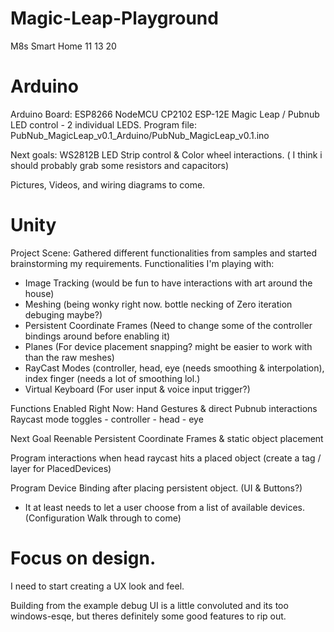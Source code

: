 # Magic-Leap-Playground
 
M8s Smart Home 11 13 20

# Arduino

Arduino Board: ESP8266 NodeMCU CP2102 ESP-12E
Magic Leap / Pubnub LED control - 2 individual LEDS.
Program file: PubNub_MagicLeap_v0.1_Arduino/PubNub_MagicLeap_v0.1.ino

Next goals: WS2812B LED Strip control & Color wheel interactions. ( I think i should probably grab some resistors and capacitors)

Pictures, Videos, and wiring diagrams to come.

# Unity
Project Scene: 
Gathered different functionalities from samples and started brainstorming my requirements.
Functionalities I'm playing with: 
* Image Tracking (would be fun to have interactions with art around the house)
* Meshing (being wonky right now. bottle necking of Zero iteration debuging maybe?)
* Persistent Coordinate Frames (Need to change some of the controller bindings around before enabling it)
* Planes (For device placement snapping? might be easier to work with than the raw meshes)
* RayCast Modes (controller, head, eye (needs smoothing & interpolation), index finger (needs a lot of smoothing lol.)
* Virtual Keyboard (For user input & voice input trigger?)

Functions Enabled Right Now:
Hand Gestures & direct Pubnub interactions
Raycast mode toggles - controller - head - eye


Next Goal
Reenable Persistent Coordinate Frames & static object placement

Program interactions when head raycast hits a placed object (create a tag / layer for PlacedDevices)

Program Device Binding after placing persistent object. (UI & Buttons?)
 - It at least needs to let a user choose from a list of available devices. (Configuration Walk through to come)
 
# Focus on design. 
I need to start creating a UX look and feel. 

Building from the example debug UI is a little convoluted and its too windows-esqe, but theres definitely some good features to rip out.


